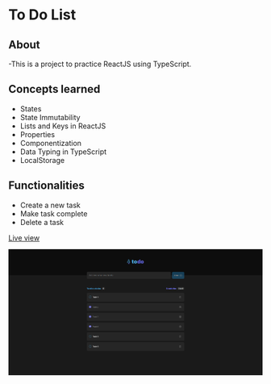 # To Do List 

## About
-This is a project to practice ReactJS using TypeScript.

## Concepts learned
- States
- State Immutability
- Lists and Keys in ReactJS
- Properties
- Componentization
- Data Typing in TypeScript
- LocalStorage 

## Functionalities
- Create a new task
- Make task complete
- Delete a task

[Live view](https://vitorlinsbinski.github.io/to-do-list-reactjs/)

<img src = "./src/assets/screenshot-to-do-list.png"></img>
